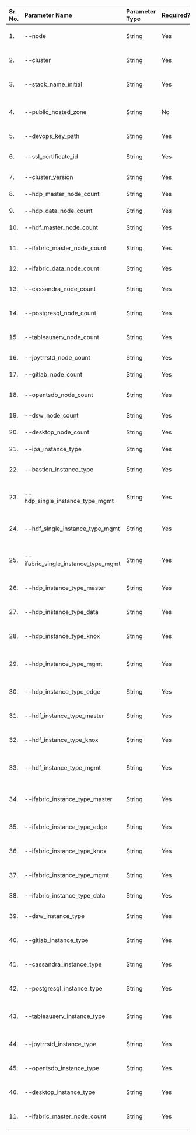 |  Sr. No.|   Parameter Name         | Parameter Type|  Required? |    Default Value               |      Possible Values           |        Description                      | 
|  :---   |   :---                   |  :---         |  :---      |    :---                        |      :---                      |        :---                             | 
|  1.     | --node                   |  String       |    Yes     |   Single                       |  - Single<br>- Multi           |  Type of deployment model               | 
|  2.     | --cluster                |  String       |    Yes     |   hdf                          |  - hdf<br>- hdp<br> - ifabric  |  Type of cluster                        |
|  3.     | --stack_name_initial     |  String       |    Yes     |   default                      |   Initial with 2 letters only  |  Initial for the cluster                |
|  4.     | --public_hosted_zone     |  String       |    No      |  codex-ifabric.net             |            NA                  |  hosted zone for accessing environment  |
|  5.     | --devops_key_path        |  String       |    Yes     |  /etc/codex-ifabric/devops_key |            NA                  |  Devops user key path                   |
|  6.     | --ssl_certificate_id     |  String       |    Yes     |  arn:aws:acm:eu-west-1:253814510793:certificate/50e265fe-80a6-45fd-96a0-ed82e486d5d3 | NA | SSL Certificate ID |
|  7.     |--cluster_version         |  String       |   Yes      | v2                             |    - v1<br>- v2                | Cluster version                         |
|  8.     |--hdp_master_node_count   |  String       |   Yes      | 3                              |    between 1-3                 | hdp master count                        |
|  9.     |--hdp_data_node_count     |  String       |   Yes      | 3                              |    between 1-3                 | hdp data node count                     |
|  10.    |--hdf_master_node_count   |  String       |   Yes      | 2                              |    between 1-3                 | hdf master node count                  |
|  11.    |--ifabric_master_node_count|  String       |   Yes      | 5                              |    between 1-5                 | ifabric master node count             |
|  12.    |--ifabric_data_node_count|  String       |   Yes      | 3                              |    between 1-3                 | ifabric data node count             |
|  13.    |--cassandra_node_count|  String       |   Yes      | 0                              |    between 1-3                 | hdf cassandra node count             |
|  14.    |--postgresql_node_count|  String       |   Yes      | 0                              |    between 1-3                 | hdf postgresql node count             |
|  15.    |--tableauserv_node_count|  String       |   Yes      | 0                              |    between 1-3                 | hdf tableauserv node count             |
|  16.    |--jpytrrstd_node_count|  String       |   Yes      | 0                              |    between 1-3                 | hdf jpytrrstd node count             |
|  17.    |--gitlab_node_count|  String       |   Yes      | 0                              |    between 1-3                 | hdf gitlab node count             |
|  18.    |--opentsdb_node_count|  String       |   Yes      | 0                              |    between 1-3                 | hdf opentsdb node count             |
|  19.    |--dsw_node_count|  String       |   Yes      | 1                              |    between 1-3                 | dsw node count             |
|  20.    |--desktop_node_count|  String       |   Yes      | 1                              |    between 1-3                 | desktop count             |
|  21.    |--ipa_instance_type|  String       |   Yes      | m5.large                             |    m5.xlarge                 | IPA instance type             |
|  22.    |--bastion_instance_type|  String       |   Yes      | t2.medium                              |    t2.small<br>t2.large                 | bastion instance type             |
|  23.    |--hdp_single_instance_type_mgmt|  String       |   Yes      | m5.2xlarge                              |    m5.xlarge<br>m5.large                | hdp single management instance type             |
|  24.    |--hdf_single_instance_type_mgmt|  String       |   Yes      | m5.2xlarge                              |    m5.xlarge<br>m5.large                 | hdf single management instance type             |
|  25.    |--ifabric_single_instance_type_mgmt|  String       |   Yes      | m5.2xlarge                              |    m5.xlarge<br>m5.large                 | ifabric single management instance type             |
|  26.    |--hdp_instance_type_master|  String       |   Yes      | m5.xlarge                             |    m5.2xlarge                 | hdp master instance type            |
|  27.    |--hdp_instance_type_data|  String       |   Yes      | m5.large                              |    m5.xlarge                 | hdp data instance type             |
|  28.    |--hdp_instance_type_knox|  String       |   Yes      | m5.large                              |    m5.xlarge                 | hdp knox instance type             |
|  29.    |--hdp_instance_type_mgmt|  String       |   Yes      | m5.large                              |    m5.xlarge                | hdp management instance type            |
|  30.    |--hdp_instance_type_edge|  String       |   Yes      | t2.medium                              |    t2.large                 | hdp edge instance type             |
|  31.    |--hdf_instance_type_master|  String       |   Yes      | m5.xlarge                              |    m5.2xlarge                 | hdf master instance type             |
|  32.    |--hdf_instance_type_knox|  String       |   Yes      | m5.large                              |    m5.xlarge                 | hdf knox instance type             |
|  33.    |--hdf_instance_type_mgmt|  String       |   Yes      | m5.large                              |    m5.xlarge                 | hdf management instance type             |
|  34.    |--ifabric_instance_type_master|  String       |   Yes      | m5.xlarge                              |    m5.2xlarge                 | ifabric master instance type             |
|  35.    |--ifabric_instance_type_edge|  String       |   Yes      | t2.medium                              |    t2.large                 | ifabric edge instance type             |
|  36.    |--ifabric_instance_type_knox|  String       |   Yes      | m5.large                              |    m5.xlarge                 | ifabric knox instance type             |
|  37.    |--ifabric_instance_type_mgmt|  String       |   Yes      | m5.large                              |    m5.xlarge                 | ifabric management count count             |
|  38.    |--ifabric_instance_type_data|  String       |   Yes      | m5.large                              |    m5.xlarge                 | ifabric data count count             |
|  39.    |--dsw_instance_type|  String       |   Yes      | m5.large                              |    m5.xlarge                 | dsw instance type             |
|  40.    |--gitlab_instance_type|  String       |   Yes      | t2.large                              |    t2.xlarge                 | gitlab instance type             |
|  41.    |--cassandra_instance_type|  String       |   Yes      | t2.large                              |    t2.xlarge                 | cassandra instance type             |
|  42.    |--postgresql_instance_type|  String       |   Yes      | t2.large                              |    t2.xlarge                 | postgresql instance type             |
|  43.    |--tableauserv_instance_type|  String       |   Yes      | t2.large                              |    t2.xlarge                 | tableau server instance type             |
|  44.    |--jpytrrstd_instance_type|  String       |   Yes      | t2.large                              |    t2.xlarge                 | jupyterhub instance type             |
|  45.    |--opentsdb_instance_type|  String       |   Yes      | t2.large                              |    t2.xlarge                 | opentsdb instance type             |
|  46.    |--desktop_instance_type|  String       |   Yes      | m5.large                              |    m5.xlarge                | desktop instance type             |
|  11.    |--ifabric_master_node_count|  String       |   Yes      | 5                              |    between 1-5                 | ifabric master count count             |
   
